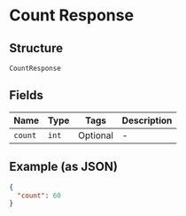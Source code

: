
# Count Response

## Structure

`CountResponse`

## Fields

| Name | Type | Tags | Description |
|  --- | --- | --- | --- |
| `count` | `int` | Optional | - |

## Example (as JSON)

```json
{
  "count": 60
}
```

